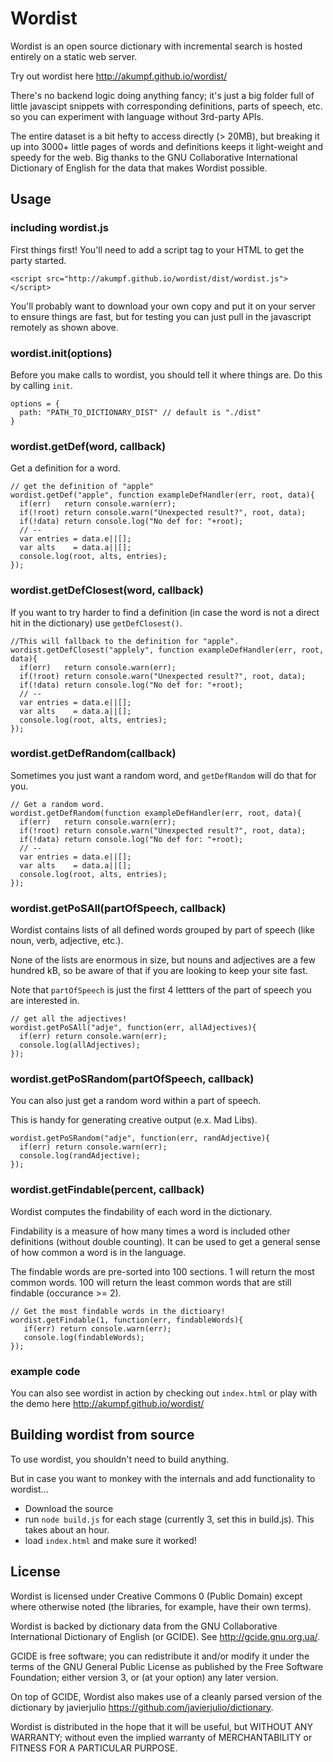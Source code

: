 Wordist
=============

Wordist is an open source dictionary with incremental search is hosted entirely on a static web server.

Try out wordist here http://akumpf.github.io/wordist/

There's no backend logic doing anything fancy; it's just a big folder full of little javascipt snippets with corresponding definitions, parts of speech, etc. so you can experiment with language without 3rd-party APIs.

The entire dataset is a bit hefty to access directly (> 20MB), but breaking it up into 3000+ little pages of words and definitions keeps it light-weight and speedy for the web. Big thanks to the GNU Collaborative International Dictionary of English for the data that makes Wordist possible.

## Usage

### including wordist.js

First things first! You'll need to add a script tag to your HTML to get the party started.

```
<script src="http://akumpf.github.io/wordist/dist/wordist.js"></script>
```

You'll probably want to download your own copy and put it on your server to ensure things are fast, but for testing you can just pull in the javascript remotely as shown above.

### wordist.init(options)

Before you make calls to wordist, you should tell it where things are. Do this by calling `init`.

```
options = {
  path: "PATH_TO_DICTIONARY_DIST" // default is "./dist"
}
```

### wordist.getDef(word, callback)

Get a definition for a word.

```
// get the definition of "apple"
wordist.getDef("apple", function exampleDefHandler(err, root, data){
  if(err)   return console.warn(err); 
  if(!root) return console.warn("Unexpected result?", root, data);
  if(!data) return console.log("No def for: "+root);
  // --
  var entries = data.e||[];
  var alts    = data.a||[];
  console.log(root, alts, entries);
});
```

### wordist.getDefClosest(word, callback)

If you want to try harder to find a definition (in case the word is not a direct hit in the dictionary) use `getDefClosest()`. 

```
//This will fallback to the definition for "apple".
wordist.getDefClosest("applely", function exampleDefHandler(err, root, data){
  if(err)   return console.warn(err); 
  if(!root) return console.warn("Unexpected result?", root, data);
  if(!data) return console.log("No def for: "+root);
  // --
  var entries = data.e||[];
  var alts    = data.a||[];
  console.log(root, alts, entries);
});
```

### wordist.getDefRandom(callback)

Sometimes you just want a random word, and `getDefRandom` will do that for you.

```
// Get a random word.
wordist.getDefRandom(function exampleDefHandler(err, root, data){
  if(err)   return console.warn(err); 
  if(!root) return console.warn("Unexpected result?", root, data);
  if(!data) return console.log("No def for: "+root);
  // --
  var entries = data.e||[];
  var alts    = data.a||[];
  console.log(root, alts, entries);
});
```

### wordist.getPoSAll(partOfSpeech, callback)

Wordist contains lists of all defined words grouped by part of speech (like noun, verb, adjective, etc.).

None of the lists are enormous in size, but nouns and adjectives are a few hundred kB, so be aware of that if you are looking to keep your site fast.

Note that `partOfSpeech` is just the first 4 lettters of the part of speech you are interested in.

```
// get all the adjectives!
wordist.getPoSAll("adje", function(err, allAdjectives){
  if(err) return console.warn(err);
  console.log(allAdjectives);
});
```

### wordist.getPoSRandom(partOfSpeech, callback)

You can also just get a random word within a part of speech. 

This is handy for generating creative output (e.x. Mad Libs).

```
wordist.getPoSRandom("adje", function(err, randAdjective){
  if(err) return console.warn(err);
  console.log(randAdjective);
});
```

### wordist.getFindable(percent, callback)

Wordist computes the findability of each word in the dictionary. 

Findability is a measure of how many times a word is included other definitions (without double counting). It can be used to get a general sense of how common a word is in the language.

The findable words are pre-sorted into 100 sections. 1 will return the most common words. 100 will return the least common words that are still findable (occurance >= 2).  

```
// Get the most findable words in the dictioary!
wordist.getFindable(1, function(err, findableWords){
   if(err) return console.warn(err);
   console.log(findableWords);
});
```

### example code

You can also see wordist in action by checking out `index.html` or play with the demo here http://akumpf.github.io/wordist/

## Building wordist from source

To use wordist, you shouldn't need to build anything. 

But in case you want to monkey with the internals and add functionality to wordist...

* Download the source
* run `node build.js` for each stage (currently 3, set this in build.js). This takes about an hour.
* load `index.html` and make sure it worked!

## License

Wordist is licensed under Creative Commons 0 (Public Domain) except where otherwise noted (the libraries, for example, have their own terms). 

Wordist is backed by dictionary data from the GNU Collaborative International Dictionary of English (or GCIDE). See http://gcide.gnu.org.ua/.

GCIDE is free software; you can redistribute it and/or modify it under the terms of the GNU General Public License as published by the Free Software Foundation; either version 3, or (at your option) any later version.

On top of GCIDE, Wordist also makes use of a cleanly parsed version of the dictionary by javierjulio https://github.com/javierjulio/dictionary.

Wordist is distributed in the hope that it will be useful, but WITHOUT ANY WARRANTY; without even the implied warranty of MERCHANTABILITY or FITNESS FOR A PARTICULAR PURPOSE.


